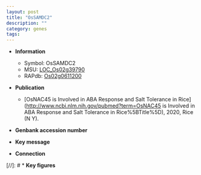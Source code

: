 ```yaml
---
layout: post
title: "OsSAMDC2"
description: ""
category: genes
tags: 
---
```


* **Information**  
    + Symbol: OsSAMDC2  
    + MSU: [LOC_Os02g39790](http://rice.uga.edu/cgi-bin/ORF_infopage.cgi?orf=LOC_Os02g39790)  
    + RAPdb: [Os02g0611200](http://rapdb.dna.affrc.go.jp/viewer/gbrowse_details/irgsp1?name=Os02g0611200)  

* **Publication**  
    + [OsNAC45 is Involved in ABA Response and Salt Tolerance in Rice](http://www.ncbi.nlm.nih.gov/pubmed?term=OsNAC45 is Involved in ABA Response and Salt Tolerance in Rice%5BTitle%5D), 2020, Rice (N Y).

* **Genbank accession number**  

* **Key message**  

* **Connection**  

[//]: # * **Key figures**  



